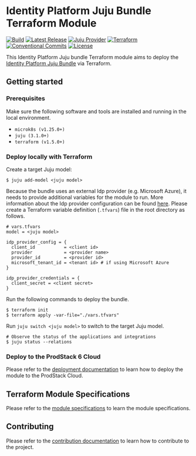 # Identity Platform Juju Bundle Terraform Module

[![Build](https://img.shields.io/github/actions/workflow/status/wood-push-melon/iam-bundle-test/pull_request.yaml?label=Build)](https://github.com/canonical/iam-bundle-integration/actions/workflows/pull_request.yaml)
[![Latest Release](https://img.shields.io/github/release/canonical/iam-bundle-integration.svg?label=Release)](https://github.com/canonical/iam-bundle-integration/releases/latest)
[![Juju Provider](https://img.shields.io/badge/Juju%20Provider-0.8.0-%23E95420)](https://registry.terraform.io/providers/juju/juju/0.8.0)
[![Terraform](https://img.shields.io/badge/Terraform-v1.5.0+-%23713DAD?logo=terraform&logoColor=white)](https://www.terraform.io/)
[![Conventional Commits](https://img.shields.io/badge/Conventional%20Commits-1.0.0-%23FE5196.svg)](https://conventionalcommits.org)
[![License](https://img.shields.io/github/license/canonical/iam-bundle-integration?label=License)](https://github.com/canonical/iam-bundle-integration/blob/main/LICENSE)

This Identity Platform Juju bundle Terraform module aims to deploy
the [Identity Platform Juju Bundle](https://github.com/canonical/iam-bundle) via Terraform.

## Getting started

### Prerequisites

Make sure the following software and tools are installed and running
in the local environment.

- `microk8s (v1.25.0+)`
- `juju (3.1.0+)`
- `terraform (v1.5.0+)`

### Deploy locally with Terraform

Create a target Juju model:

```shell
$ juju add-model <juju model>
```

Because the bundle uses an external Idp provider (e.g. Microsoft Azure),
it needs to provide additional variables for the module to run. More
information about the Idp provider configuration can be
found [here](https://github.com/canonical/kratos-external-idp-integrator/blob/main/config.yaml).
Please create a Terraform variable definition (`.tfvars`) file in the root
directory as follows.

```shell
# vars.tfvars
model = <juju model>

idp_provider_config = {
  client_id           = <client id>
  provider            = <provider name>
  provider_id         = <provider id>
  microsoft_tenant_id = <tenant id> # if using Microsoft Azure
}

idp_provider_credentials = {
  client_secret = <client secret>
}
```

Run the following commands to deploy the bundle.

```shell
$ terraform init
$ terraform apply -var-file="./vars.tfvars"
```

Run `juju switch <juju model>` to switch to the target Juju model.

```shell
# Observe the status of the applications and integrations
$ juju status --relations
```

### Deploy to the ProdStack 6 Cloud

Please refer to the [deployment documentation](docs/DEPLOYMENT.md) to learn
how to deploy the module to the ProdStack Cloud.

## Terraform Module Specifications

Please refer to the [module specifications](./MODULE_SPECS.md) to learn the
module specifications.

## Contributing

Please refer to the [contribution documentation](./CONTRIBUTING.md) to learn how
to contribute to the project.
